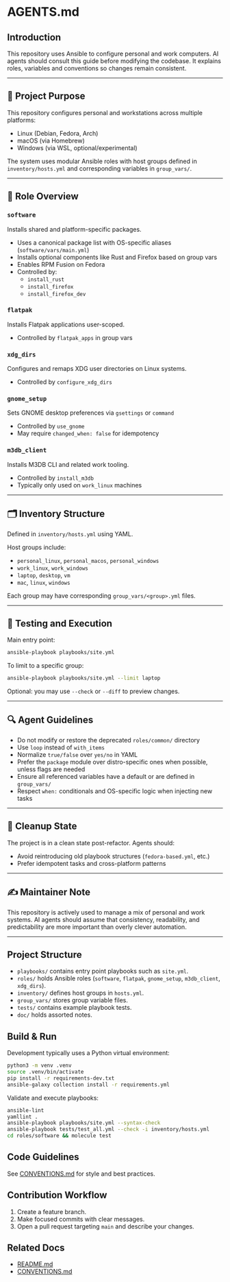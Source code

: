 <!-- AI_AGENT_GUIDANCE: This file provides AI agents with instructions on interacting with this codebase. -->

# AGENTS.md

## Introduction
This repository uses Ansible to configure personal and work computers. AI agents should consult this guide before modifying the codebase. It explains roles, variables and conventions so changes remain consistent.

---

## 🧠 Project Purpose

This repository configures personal and workstations across multiple platforms:
- Linux (Debian, Fedora, Arch)
- macOS (via Homebrew)
- Windows (via WSL, optional/experimental)

The system uses modular Ansible roles with host groups defined in `inventory/hosts.yml` and corresponding variables in `group_vars/`.

---

## 🧩 Role Overview

### `software`
Installs shared and platform-specific packages.
- Uses a canonical package list with OS-specific aliases (`software/vars/main.yml`)
- Installs optional components like Rust and Firefox based on group vars
- Enables RPM Fusion on Fedora
- Controlled by:
  - `install_rust`
  - `install_firefox`
  - `install_firefox_dev`

### `flatpak`
Installs Flatpak applications user-scoped.
- Controlled by `flatpak_apps` in group vars

### `xdg_dirs`
Configures and remaps XDG user directories on Linux systems.
- Controlled by `configure_xdg_dirs`

### `gnome_setup`
Sets GNOME desktop preferences via `gsettings` or `command`
- Controlled by `use_gnome`
- May require `changed_when: false` for idempotency

### `m3db_client`
Installs M3DB CLI and related work tooling.
- Controlled by `install_m3db`
- Typically only used on `work_linux` machines

---

## 🗂️ Inventory Structure

Defined in `inventory/hosts.yml` using YAML.

Host groups include:
- `personal_linux`, `personal_macos`, `personal_windows`
- `work_linux`, `work_windows`
- `laptop`, `desktop`, `vm`
- `mac`, `linux`, `windows`

Each group may have corresponding `group_vars/<group>.yml` files.

---

## 🧪 Testing and Execution

Main entry point:
```bash
ansible-playbook playbooks/site.yml
```

To limit to a specific group:
```bash
ansible-playbook playbooks/site.yml --limit laptop
```

Optional: you may use `--check` or `--diff` to preview changes.

---

## 🔍 Agent Guidelines

- Do not modify or restore the deprecated `roles/common/` directory
- Use `loop` instead of `with_items`
- Normalize `true/false` over `yes/no` in YAML
- Prefer the `package` module over distro-specific ones when possible, unless flags are needed
- Ensure all referenced variables have a default or are defined in `group_vars/`
- Respect `when:` conditionals and OS-specific logic when injecting new tasks

---

## 🧹 Cleanup State

The project is in a clean state post-refactor. Agents should:
- Avoid reintroducing old playbook structures (`fedora-based.yml`, etc.)
- Prefer idempotent tasks and cross-platform patterns

---

## ✍️ Maintainer Note

This repository is actively used to manage a mix of personal and work systems. AI agents should assume that consistency, readability, and predictability are more important than overly clever automation.

---

## Project Structure
- `playbooks/` contains entry point playbooks such as `site.yml`.
- `roles/` holds Ansible roles (`software`, `flatpak`, `gnome_setup`, `m3db_client`, `xdg_dirs`).
- `inventory/` defines host groups in `hosts.yml`.
- `group_vars/` stores group variable files.
- `tests/` contains example playbook tests.
- `doc/` holds assorted notes.

## Build & Run
Development typically uses a Python virtual environment:
```bash
python3 -m venv .venv
source .venv/bin/activate
pip install -r requirements-dev.txt
ansible-galaxy collection install -r requirements.yml
```
Validate and execute playbooks:
```bash
ansible-lint
yamllint .
ansible-playbook playbooks/site.yml --syntax-check
ansible-playbook tests/test_all.yml --check -i inventory/hosts.yml
cd roles/software && molecule test
```

## Code Guidelines
See [CONVENTIONS.md](CONVENTIONS.md) for style and best practices.

## Contribution Workflow
1. Create a feature branch.
2. Make focused commits with clear messages.
3. Open a pull request targeting `main` and describe your changes.

## Related Docs
- [README.md](README.md)
- [CONVENTIONS.md](CONVENTIONS.md)

